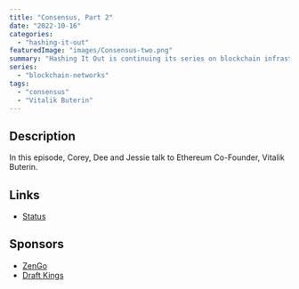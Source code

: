```yaml
---
title: "Consensus, Part 2"
date: "2022-10-16"
categories: 
  - "hashing-it-out"
featuredImage: "images/Consensus-two.png"
summary: "Hashing It Out is continuing its series on blockchain infrastructure with the Consensus layer. In this episode, Corey, Dee and Jessie talk to Ethereum  Co-Founder, Vitalik Buterin."
series:
  - "blockchain-networks"
tags:
  - "consensus" 
  - "Vitalik Buterin"
---
```




## Description
In this episode, Corey, Dee and Jessie talk to Ethereum Co-Founder, Vitalik Buterin. 

## Links 
- [Status](https://status.im)

## Sponsors
- [ZenGo]()
- [Draft Kings]()
